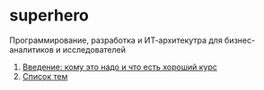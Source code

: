 # superhero

Программирование, разработка 
и ИТ-архитекутра для бизнес-аналитиков и исследователей


1. [Введение: кому это надо и что есть хороший курс](intro.md)
2. [Список тем](topics.md)
